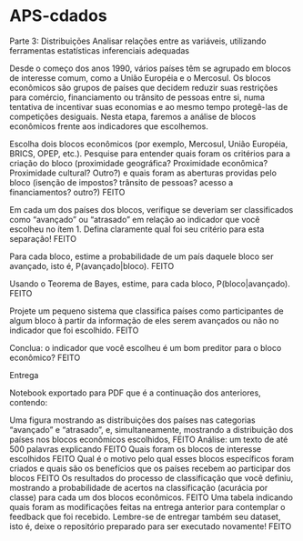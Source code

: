 # APS-cdados

Parte 3: Distribuições
Analisar relações entre as variáveis, utilizando ferramentas estatísticas inferenciais adequadas

Desde o começo dos anos 1990, vários países têm se agrupado em blocos de interesse comum, como a União Européia e o Mercosul. Os blocos econômicos são grupos de países que decidem reduzir suas restrições para comércio, financiamento ou trânsito de pessoas entre si, numa tentativa de incentivar suas economias e ao mesmo tempo protegê-las de competições desiguais. Nesta etapa, faremos a análise de blocos econômicos frente aos indicadores que escolhemos.

Escolha dois blocos econômicos (por exemplo, Mercosul, União Européia, BRICS, OPEP, etc.). Pesquise para entender quais foram os critérios para a criação do bloco (proximidade geográfica? Proximidade econômica? Proximidade cultural? Outro?) e quais foram as aberturas providas pelo bloco (isenção de impostos? trânsito de pessoas? acesso a financiamentos? outro?)  FEITO

Em cada um dos países dos blocos, verifique se deveriam ser classificados como “avançado” ou “atrasado” em relação ao indicador que você escolheu no ítem 1. Defina claramente qual foi seu critério para esta separação! FEITO

Para cada bloco, estime a probabilidade de um país daquele bloco ser avançado, isto é, P(avançado|bloco). FEITO

Usando o Teorema de Bayes, estime, para cada bloco, P(bloco|avançado). FEITO

Projete um pequeno sistema que classifica países como participantes de algum bloco à partir da informação de eles serem avançados ou não no indicador que foi escolhido. FEITO

Conclua: o indicador que você escolheu é um bom preditor para o bloco econômico? FEITO

Entrega

Notebook exportado para PDF que é a continuação dos anteriores, contendo:

Uma figura mostrando as distribuições dos países nas categorias “avançado” e “atrasado”, e, simultaneamente, mostrando a distribuição dos países nos blocos econômicos escolhidos, FEITO
Análise: um texto de até 500 palavras explicando FEITO
Quais foram os blocos de interesse escolhidos FEITO
Qual é o motivo pelo qual esses blocos específicos foram criados e quais são os benefícios que os países recebem ao participar dos blocos FEITO
Os resultados do processo de classificação que você definiu, mostrando a probabilidade de acertos na classificação (acurácia por classe) para cada um dos blocos econômicos. FEITO
Uma tabela indicando quais foram as modificações feitas na entrega anterior para contemplar o feedback que foi recebido.
Lembre-se de entregar também seu dataset, isto é, deixe o repositório preparado para ser executado novamente! FEITO